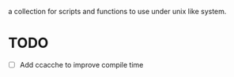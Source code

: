 a collection for scripts and functions to use under unix like system.


# TODO
- [ ] Add ccacche to improve compile time

